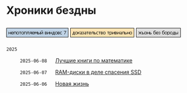# Хроники бездны

[![Screenshot](data/tags/tag_win7.png)](data/tags/win7)
[![Screenshot](data/tags/tag_math.png)](data/tags/math)
[![Screenshot](data/tags/tag_life.png)](data/tags/life)
----

`2025`

&emsp;  &emsp; `2025-06-08` &emsp; [Лучшие книги по математике](data/2025/2025-06-08-math-for-beginners) 

&emsp;  &emsp; `2025-06-07` &emsp; [RAM-диски в деле спасения SSD](data/2025/2025-06-07-ram-disk) 
 
&emsp;  &emsp; `2025-06-06` &emsp; [Новая жизнь](data/2025/2025-06-06-new-life)
